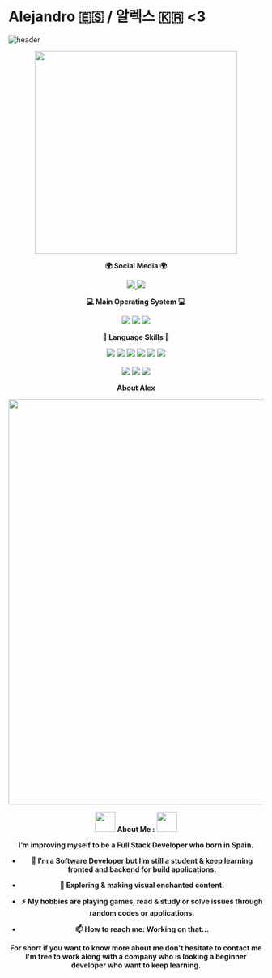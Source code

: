 # Alejandro 🇪🇸 / 알렉스 🇰🇷 <3
![header](https://capsule-render.vercel.app/api?type=waving&height=150&color=black&text=Alejandro%20Magana%20&fontColor=FFFFFF&fontSize=30&animation=fadeIn&section=header&reversal=false&textBg=false&desc=알렉스&descSize=16&descAlign=90&descAlignY=30&fontAlign=30&fontAlignY=40)
<div id="header" align="center">
  <img src="https://media.giphy.com/media/XeA1Ahjfh5sUs4KzhM/giphy.gif?cid=ecf05e47jdidrxn4b0jcdjk4jocubvfks4l7yki6trs4yq3i&ep=v1_stickers_search&rid=giphy.gif&ct=s" width="400"/>
</div>

<p align="center">
<Strong>🌍 Social Media 🌍 </Strong><br>
</p>

<p align="center" display="inline-block">
<a href="https://www.linkedin.com">
<img src="https://img.shields.io/badge/linkedin-blue?logo=linkedin&logoColor=white&style=for-the-badge"/>
<a>
<a href="https://open.spotify.com">
<img src="https://img.shields.io/badge/Spotify-green?logo=Spotify&logoColor=white&style=for-the-badge"/>
<a>
</p>


<p align="center">
<Strong>💻 Main Operating System 💻</Strong><br>
</p>

<p align="center" display="inline-block">
<img src="https://img.shields.io/badge/mac%20os-000000?style=for-the-badge&logo=apple&logoColor=white"/>
<img src="https://img.shields.io/badge/Arch_Linux-1793D1?style=for-the-badge&logo=arch-linux&logoColor=white"/>
<img src="https://img.shields.io/badge/Windows-131c31?style=for-the-badge&logo=windows&logoColor=white"/>
</p>

<p align="center">
<Strong>🚀 Language Skills 🚀</Strong><br>
</p>

<p align="center" display="inline-block">
<img src="https://img.shields.io/badge/HTML5-E34F26?style=for-the-badge&logo=html5&logoColor=white" />
<img src="https://img.shields.io/badge/CSS3-1572B6?style=for-the-badge&logo=css3&logoColor=white" />
<img src="https://img.shields.io/badge/JavaScript-F7DF1E?style=for-the-badge&logo=javascript&logoColor=black" />
<img src="https://img.shields.io/badge/React-20232A?style=for-the-badge&logo=react&logoColor=61DAFB" />
<img src="https://img.shields.io/badge/Swift-FA7343?style=for-the-badge&logo=swift&logoColor=white" />
<img src="https://img.shields.io/badge/Java-ED8B00?style=for-the-badge&logo=openjdk&logoColor=white" />
<br><br>
<img src="https://img.shields.io/badge/MySQL-005C84?style=for-the-badge&logo=mysql&logoColor=white" />
<img src="https://img.shields.io/badge/github-%23121011.svg?style=for-the-badge&logo=github&logoColor=white" />
<img src="https://img.shields.io/badge/Git-F05032?style=for-the-badge&logo=Git&logoColor=white" />
</p>

<p align="center"><strong>About Alex<strong></p>

<div align="center">
<img src="https://media.giphy.com/media/RGjyt5la9npHFAdkDj/giphy.gif" width="800" height"400"/>

<p align="center">
<Strong><img src="https://media.giphy.com/media/YnUcQkUvPdHMmkLBZn/giphy.gif" width="40"> About Me : <img src="https://media.giphy.com/media/YnUcQkUvPdHMmkLBZn/giphy.gif" width="40"> </Strong><br>
</p>

<p align="center" display="inline-block">
I’m improving myself to be a Full Stack Developer who born in Spain. 

- :telescope: I’m a Software Developer but I’m still a student & keep learning fronted and backend for build applications. 

- :seedling: Exploring & making visual enchanted content.

- :zap: My hobbies are playing games, read & study or solve issues through random codes or applications. 

- :mailbox: How to reach me: Working on that…

For short if you want to know more about me don't hesitate to contact me I'm free to work along with a company who is looking a beginner developer who want to keep learning.
</p>

</div>
</div>
